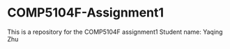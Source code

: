 # COMP5104F-Assignment1
This is a repository for the COMP5104F assignment1 
Student name: Yaqing Zhu

